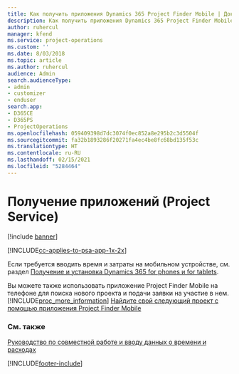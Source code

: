 ```yaml
---
title: Как получить приложения Dynamics 365 Project Finder Mobile | Документация Майкрософт
description: Как получить приложения Dynamics 365 Project Finder Mobile
author: ruhercul
manager: kfend
ms.service: project-operations
ms.custom: ''
ms.date: 8/03/2018
ms.topic: article
ms.author: ruhercul
audience: Admin
search.audienceType:
- admin
- customizer
- enduser
search.app:
- D365CE
- D365PS
- ProjectOperations
ms.openlocfilehash: 059409398d7dc3074f0ec852a8e295b2c3d5504f
ms.sourcegitcommit: fa32b1893286f20271fa4ec4be8fc68bd135f53c
ms.translationtype: HT
ms.contentlocale: ru-RU
ms.lasthandoff: 02/15/2021
ms.locfileid: "5284464"
---
```

# <a name="get-the-apps-project-service"></a>Получение приложений (Project Service)

[!include [banner](../includes/psa-now-project-operations.md)]

[!INCLUDE[cc-applies-to-psa-app-1x-2x](../includes/cc-applies-to-psa-app-1x-2x.md)]

Если требуется вводить время и затраты на мобильном устройстве, см. раздел [Получение и установка Dynamics 365 for phones и for tablets](https://docs.microsoft.com/dynamics365/mobile-app/dynamics-365-phones-tablets-users-guide).  
  
 Вы можете также использовать приложение Project Finder Mobile на телефоне для поиска нового проекта и подачи заявки на участие в нем. [!INCLUDE[proc_more_information](../includes/proc-more-information.md)] [Найдите свой следующий проект с помощью приложения Project Finder Mobile](../psa/find-next-project-finder-mobile-app.md) 
  
### <a name="see-also"></a>См. также  
 [Руководство по совместной работе и вводу данных о времени и расходах](../psa/time-expense-collaboration-guide.md)


[!INCLUDE[footer-include](../includes/footer-banner.md)]